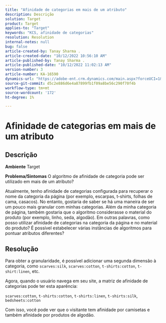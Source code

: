 ```yaml
---
title: "Afinidade de categorias em mais de um atributo"
description: Descrição
solution: Target
product: Target
applies-to: "Target"
keywords: "KCS, afinidade de categorias"
resolution: Resolution
internal-notes: null
bug: false
article-created-by: Tanay Sharma .
article-created-date: "10/12/2022 10:56:10 AM"
article-published-by: Tanay Sharma .
article-published-date: "10/12/2022 11:02:13 AM"
version-number: 3
article-number: KA-16590
dynamics-url: "https://adobe-ent.crm.dynamics.com/main.aspx?forceUCI=1&pagetype=entityrecord&etn=knowledgearticle&id=3df49f79-1c4a-ed11-bba2-0022480868ff"
source-git-commit: d5c2e886d6e4a87899fb1f09a8be56c290f70f4b
workflow-type: tm+mt
source-wordcount: '172'
ht-degree: 1%

---
```


# Afinidade de categorias em mais de um atributo

## Descrição

<b>Ambiente</b>
Target


<b>Problema/Sintomas</b>
O algoritmo de afinidade de categoria pode ser utilizado em mais de um atributo?

Atualmente, tenho afinidade de categorias configurada para recuperar o nome da categoria da página (por exemplo, escarpas, t-shirts, folhas de cama, casacos). No entanto, gostaria de saber se há uma maneira de ser um pouco mais granular com minhas categorias. Além da minha categoria de página, também gostaria que o algoritmo considerasse o material do produto (por exemplo, linho, seda, algodão). Em outras palavras, como posso utilizar afinidade de categorias na categoria da página e no material do produto? É possível estabelecer várias instâncias de algoritmos para pontuar atributos diferentes?


## Resolução


Para obter a granularidade, é possível adicionar uma segunda dimensão à categoria, como `scarves:silk`, `scarves:cotton`, `t-shirts:cotton`, `t-shirt:linen`, etc.

Agora, quando o usuário navega em seu site, a matriz de afinidade de categorias pode ter esta aparência:

`scarves:cotton`, `t-shirts:cotton`, `t-shirts:linen`, `t-shirts:silk`, `bedsheets:cotton`

Com isso, você pode ver que o visitante tem afinidade por camisetas e também afinidade por produtos de algodão.
